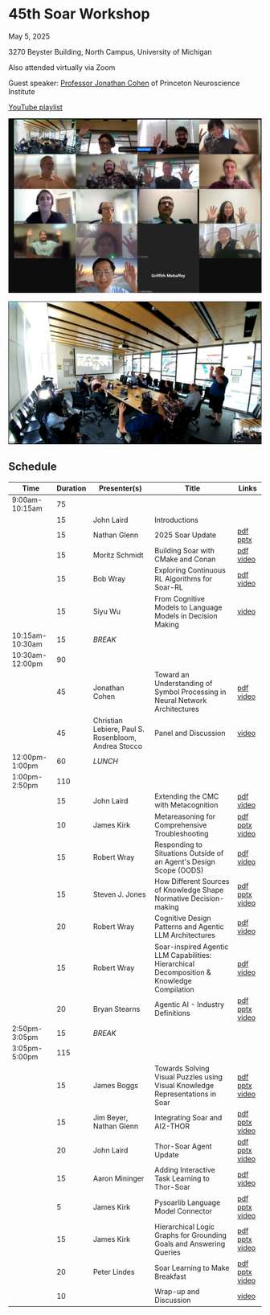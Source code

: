 # 45th Soar Workshop

May 5, 2025

3270 Beyster Building, North Campus, University of Michigan

Also attended virtually via Zoom

Guest speaker: [Professor Jonathan Cohen](https://pni.princeton.edu/people/jonathan-cohen)
of Princeton Neuroscience Institute

[YouTube playlist](https://www.youtube.com/playlist?list=PLoKKYskiirycWPYbSXGiKrqofzR591iJu)

![Zoom screenshot of participants with arms raised (making waves), 2025](https://raw.githubusercontent.com/SoarGroup/website-downloads/main/workshops/45/2025_workshop_wave_zoom.png)

![Participant group photo with arms raised (making waves), 2025](https://raw.githubusercontent.com/SoarGroup/website-downloads/main/workshops/45/2025_Workshop_wave.png)

## Schedule

| Time            | Duration | Presenter(s)                | Title                                                                 | Links |
|-----------------|----------|-----------------------------|-----------------------------------------------------------------------|-------|
| 9:00am-10:15am  | 75       |                             |                                                                       |       |
|                 | 15       | John Laird                  | Introductions                                                         |       |
|                 | 15       | Nathan Glenn                | 2025 Soar Update                                                      | [pdf](https://raw.githubusercontent.com/SoarGroup/website-downloads/main/workshops/45/Glenn_2025_Soar_Update.pdf) [pptx](https://github.com/SoarGroup/website-downloads/releases/download/ws_45_large_files/Glenn_2025_Soar_Update.pptx) <!-- not recorded T_T --> |
|                 | 15       | Moritz Schmidt              | Building Soar with CMake and Conan                                    | [pdf](https://raw.githubusercontent.com/SoarGroup/website-downloads/main/workshops/45/Schmidt.pdf) [video](https://youtu.be/nv9QEdDdyKU) |
|                 | 15       | Bob Wray                    | Exploring Continuous RL Algorithms for Soar-RL                        | [pdf](https://raw.githubusercontent.com/SoarGroup/website-downloads/main/workshops/45/Wray_ContinuousRLforSoar.pdf) [video](https://youtu.be/wS2sKQ1Quu8) |
|                 | 15       | Siyu Wu                     | From Cognitive Models to Language Models in Decision Making            | [video](https://youtu.be/nvEyGutrwSw) |
| 10:15am-10:30am | 15       | *BREAK*                     |                                                                       |       |
| 10:30am-12:00pm | 90       |                             |                                                                       |       |
|                 | 45       | Jonathan Cohen              | Toward an Understanding of Symbol Processing in Neural Network Architectures | [pdf](https://raw.githubusercontent.com/SoarGroup/website-downloads/main/workshops/45/Cohen.pdf) [video](https://youtu.be/KJvh_d0w2Kw) |
|                 | 45       | Christian Lebiere, Paul S. Rosenbloom, Andrea Stocco | Panel and Discussion                                       | [video](https://youtu.be/KJvh_d0w2Kw?si=fYElc3E36n-6VHnN&t=3197) |
| 12:00pm-1:00pm  | 60       | *LUNCH*                     |                                                                       |       |
| 1:00pm-2:50pm   | 110      |                             |                                                                       |       |
|                 | 15       | John Laird                  | Extending the CMC with Metacognition                                  | [pdf](https://raw.githubusercontent.com/SoarGroup/website-downloads/main/workshops/45/Laird_CMC_Metacognition.pdf) [video](https://youtu.be/Seezh0Yaky4) |
|                 | 10       | James Kirk                  | Metareasoning for Comprehensive Troubleshooting                       | [pdf](https://raw.githubusercontent.com/SoarGroup/website-downloads/main/workshops/45/Kirk_Metacogntion.pdf) [pptx](https://raw.githubusercontent.com/SoarGroup/website-downloads/main/workshops/45/Kirk_Metacogntion.pptx) [video](https://youtu.be/NuBjyxpuH0I)|
|                 | 15       | Robert Wray                    | Responding to Situations Outside of an Agent's Design Scope (OODS) | [pdf](https://raw.githubusercontent.com/SoarGroup/website-downloads/main/workshops/45/Wray_RespondingtoOODSSituationswithAppraisals.pdf) [video](https://youtu.be/kGSulxbO5yA) |
|                 | 15       | Steven J. Jones             | How Different Sources of Knowledge Shape Normative Decision-making     | [pdf](https://raw.githubusercontent.com/SoarGroup/website-downloads/main/workshops/45/Jones.pdf) [pptx](https://raw.githubusercontent.com/SoarGroup/website-downloads/main/workshops/45/Jones.pptx) [video](https://youtu.be/JyfMYzqSXsM) |
|                 | 20       | Robert Wray                    | Cognitive Design Patterns and Agentic LLM Architectures               | [pdf](https://raw.githubusercontent.com/SoarGroup/website-downloads/main/workshops/45/Wray_AgentsArchitecturesLLMs.pdf) [video](https://youtu.be/oEfiJwpENYw) |
|                 | 15       | Robert Wray                    | Soar-inspired Agentic LLM Capabilities: Hierarchical Decomposition & Knowledge Compilation | [pdf](https://raw.githubusercontent.com/SoarGroup/website-downloads/main/workshops/45/Wray_HierarchicalDecomp_KnowledgeCompilation.pdf) [video](https://youtu.be/i4hUWtSx4p8) |
|                 | 20       | Bryan Stearns               | Agentic AI - Industry Definitions                                     | [pdf](https://raw.githubusercontent.com/SoarGroup/website-downloads/main/workshops/45/Stearns.pdf) [pptx](https://raw.githubusercontent.com/SoarGroup/website-downloads/main/workshops/45/Stearns.pptx) [video](https://youtu.be/dSnNSiI_eSc) |
| 2:50pm-3:05pm   | 15       | *BREAK*                     |                                                                       |       |
| 3:05pm-5:00pm   | 115      |                             |                                                                       |       |
|                 | 15       | James Boggs                 | Towards Solving Visual Puzzles using Visual Knowledge Representations in Soar | [pdf](https://raw.githubusercontent.com/SoarGroup/website-downloads/main/workshops/45/Boggs.pdf) [pptx](https://raw.githubusercontent.com/SoarGroup/website-downloads/main/workshops/45/Boggs.pptx) [video](https://youtu.be/PkE8hvoc_uY) |
|                 | 15       | Jim Beyer, Nathan Glenn     | Integrating Soar and AI2-THOR                                         | [pdf](https://raw.githubusercontent.com/SoarGroup/website-downloads/main/workshops/45/Beyer-Glenn_AI2THOR-Soar-Integration.pdf) [pptx](https://raw.githubusercontent.com/SoarGroup/website-downloads/main/workshops/45/Beyer-Glenn_AI2THOR-Soar-Integration.pptx) [video](https://youtu.be/Kx35spzPBN8) |
|                 | 20       | John Laird                  | Thor-Soar Agent Update                                                | [pdf](https://raw.githubusercontent.com/SoarGroup/website-downloads/main/workshops/45/Laird_Thor-Soar.pdf) [pptx](https://raw.githubusercontent.com/SoarGroup/website-downloads/main/workshops/45/Laird_Thor-Soar.pptx) [video](https://www.youtube.com/watch?v=lv_FKBIciQo)|
|                 | 15       | Aaron Mininger              | Adding Interactive Task Learning to Thor-Soar                         | [pdf](https://raw.githubusercontent.com/SoarGroup/website-downloads/main/workshops/45/Mininger.pdf) [video](https://youtu.be/_SKMAsxsdgE) |
|                 | 5        | James Kirk                  | Pysoarlib Language Model Connector                                    | [pdf](https://raw.githubusercontent.com/SoarGroup/website-downloads/main/workshops/45/Kirk_Pysoarlib.pdf) [pptx](https://github.com/SoarGroup/website-downloads/releases/download/ws_45_large_files/Kirk_Pysoarlib.pptx) [video](https://youtu.be/O71egNvXbnU) |
|                 | 15       | James Kirk                  | Hierarchical Logic Graphs for Grounding Goals and Answering Queries   | [pdf](https://raw.githubusercontent.com/SoarGroup/website-downloads/main/workshops/45/Kirk_Hierarchical_Logic_Graphs.pdf) [pptx](https://raw.githubusercontent.com/SoarGroup/website-downloads/main/workshops/45/Kirk_Hierarchical_Logic_Graphs.pptx) [video](https://youtu.be/pOQbyrwZIvU) |
|                 | 20       | Peter Lindes                | Soar Learning to Make Breakfast                                       | [pdf](https://raw.githubusercontent.com/SoarGroup/website-downloads/main/workshops/45/Lindes.pdf) [pptx](https://raw.githubusercontent.com/SoarGroup/website-downloads/main/workshops/45/Lindes.pptx) [video](https://youtu.be/EJ2fUSyRNYs) |
|                 | 10       |                             | Wrap-up and Discussion                                                | [video](https://youtu.be/N3sMXwozWBo) |
